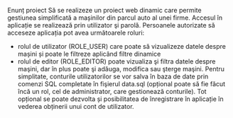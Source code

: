 Enunț proiect
Să se realizeze un proiect web dinamic care permite gestiunea simplificată a mașinilor din parcul
auto al unei firme. Accesul în aplicație se realizează prin utilizator şi parolă. Persoanele autorizate să
acceseze aplicația pot avea următoarele roluri:
- rolul de utilizator (ROLE_USER) care poate să vizualizeze datele despre mașini și poate le filtreze
aplicând filtre dinamice
- rolul de editor (ROLE_EDITOR) poate vizualiza şi filtra datele despre maşini, dar în plus poate şi
adăuga, modifica sau şterge maşini.
Pentru simplitate, conturile utilizatorilor se vor salva în baza de date prin comenzi SQL completate
în fişierul data.sql (opțional poate să fie făcut încă un rol, cel de administrator, care gestionează conturile).
Tot opțional se poate dezvolta și posibilitatea de înregistrare în aplicație în vederea obținerii unui cont de
utilizator. 
